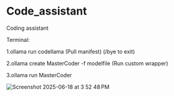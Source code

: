 # Code_assistant
Coding assistant

Terminal:

1.ollama run codellama  (Pull manifest) (/bye to exit)

2.ollama create MasterCoder -f modelfile  (Run custom wrapper) 

3.ollama run MasterCoder 

![Screenshot 2025-06-18 at 3 52 48 PM](https://github.com/user-attachments/assets/7249d1ae-f7ba-45a4-870b-3a96c38d36fa)
